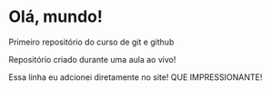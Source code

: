 # Olá, mundo!
 Primeiro repositório do curso de git e github

 Repositório criado durante uma aula ao vivo!
 
 Essa linha eu adcionei diretamente no site! QUE IMPRESSIONANTE!

